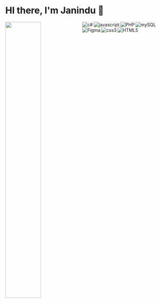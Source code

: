 # HI there, I'm Janindu 👋
<img align="left" width="47%" src="https://github-readme-stats.vercel.app/api?username=Janindu111&show_icons=true&theme=radical">

<img align="left" alt="c#" src="https://img.shields.io/badge/C%23-239120?style=for-the-badge&logo=c-sharp&logoColor=white"/>
<img align="left" alt="javascript" src="https://img.shields.io/badge/JavaScript-323330?style=for-the-badge&logo=javascript&logoColor=F7DF1E"/>
<img align="left" alt="PHP" src="https://img.shields.io/badge/PHP-777BB4?style=for-the-badge&logo=php&logoColor=white"/>
<img align="left" alt="mySQL" src="https://img.shields.io/badge/MySQL-005C84?style=for-the-badge&logo=mysql&logoColor=white"/>
<img align="left" alt="Figma" src="https://img.shields.io/badge/Figma-F24E1E?style=for-the-badge&logo=figma&logoColor=white"/>
<img align="left" alt="css3" src="https://img.shields.io/badge/CSS3-1572B6?style=for-the-badge&logo=css3&logoColor=white"/>
<img  alt="HTML5" src="https://img.shields.io/badge/HTML5-E34F26?style=for-the-badge&logo=html5&logoColor=white"/>


